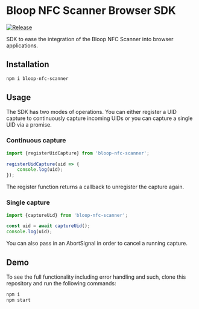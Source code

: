 # Bloop NFC Scanner Browser SDK

[![Release](https://github.com/bloop-box/nfc-scanner-client-browser/actions/workflows/release.yml/badge.svg)](https://github.com/bloop-box/nfc-scanner-client-browser/actions/workflows/release.yml)

SDK to ease the integration of the Bloop NFC Scanner into browser applications.

## Installation

```bash
npm i bloop-nfc-scanner
```

## Usage

The SDK has two modes of operations. You can either register a UID capture to continuously capture incoming UIDs or you
can capture a single UID via a promise.

### Continuous capture

```typescript
import {registerUidCapture} from 'bloop-nfc-scanner';

registerUidCapture(uid => {
    console.log(uid);
});
```

The register function returns a callback to unregister the capture again.

### Single capture

```typescript
import {captureUid} from 'bloop-nfc-scanner';

const uid = await captureUid();
console.log(uid);
```

You can also pass in an AbortSignal in order to cancel a running capture.

## Demo

To see the full functionality including error handling and such, clone this repository and run the following commands:

```bash
npm i
npm start
```
